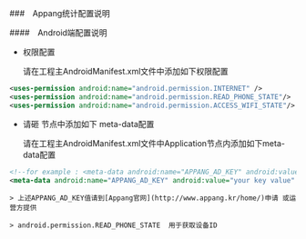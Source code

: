 ###　Appang统计配置说明

####　Android端配置说明

* 权限配置

    请在工程主AndroidManifest.xml文件中添加如下权限配置
```xml
<uses-permission android:name="android.permission.INTERNET" /> 
<uses-permission android:name="android.permission.READ_PHONE_STATE"/> 
<uses-permission android:name="android.permission.ACCESS_WIFI_STATE"/>
```

* 请砸<Application /> 节点中添加如下 meta-data配置

    请在工程主AndroidManifest.xml文件中Application节点内添加如下meta-data配置
```xml
<!--for example : <meta-data android:name="APPANG_AD_KEY" android:value="12a34b56xxxxxxxxxxxxxxxxxxxxxxxx" /> -->
<meta-data android:name="APPANG_AD_KEY" android:value="your key value" />
```
    > 上述APPANG_AD_KEY值请到[Appang官网](http://www.appang.kr/home/)申请 或运营方提供

    > android.permission.READ_PHONE_STATE  用于获取设备ID